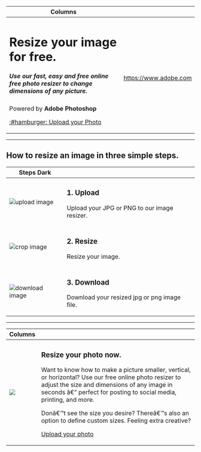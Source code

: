 | Columns                                                                                                                                                                                                                                                                                                         |                                                                                                                                                                                         |
| --------------------------------------------------------------------------------------------------------------------------------------------------------------------------------------------------------------------------------------------------------------------------------------------------------------- | --------------------------------------------------------------------------------------------------------------------------------------------------------------------------------------- |
| <h1>Resize your image for free.</h1><h5>Use our fast, easy and free online free photo resizer to change dimensions of any picture.</h5><p>Powered by <strong>Adobe Photoshop</strong></p><p><a href="https://photoshop.adobe.com/resize/?promoid=T6SQLRX9&#x26;mv=other">:#hamburger: Upload your Photo</a></p> | <p><img src="https://hlx.blob.core.windows.net/external/0e9fd507e9d961aa75146ffc293b2f36fdad34ba#image.png" alt=""></p><p><a href="https://www.adobe.com">https://www.adobe.com</a></p> |

---

## How to resize an image in three simple steps.

| Steps Dark                                                                                                       |                                                                         |
| ---------------------------------------------------------------------------------------------------------------- | ----------------------------------------------------------------------- |
| ![upload image](https://hlx.blob.core.windows.net/external/5d61a1750a4b06a1e53f26c435f586ce6665728a#image.png)   | <h3>1. Upload</h3><p>Upload your JPG or PNG to our image resizer.</p>   |
| ![crop image](https://hlx.blob.core.windows.net/external/66e88cbeaf9bae8d732baa8126d23dda8afdc2b7#image.png)     | <h3>2. Resize</h3><p>Resize your image.</p>                             |
| ![download image](https://hlx.blob.core.windows.net/external/df2b9f30d05b9bd9431dc66e983effd4034193bf#image.png) | <h3>3. Download</h3><p>Download your resized jpg or png image file.</p> |

---

| Columns                                                                                            |                                                                                                                                                                                                                                                                                                                                                                                                                                        |
| -------------------------------------------------------------------------------------------------- | -------------------------------------------------------------------------------------------------------------------------------------------------------------------------------------------------------------------------------------------------------------------------------------------------------------------------------------------------------------------------------------------------------------------------------------- |
| ![](https://hlx.blob.core.windows.net/external/45f2c8562296e5a9d559565fdd87fd76177d3ac2#image.png) | <h3>Resize your photo now.</h3><p>Want to know how to make a picture smaller, vertical, or horizontal? Use our free online photo resizer to adjust the size and dimensions of any image in seconds â€” perfect for posting to social media, printing, and more.</p><p>Donâ€™t see the size you desire? Thereâ€™s also an option to define custom sizes. Feeling extra creative?</p><p><a href="https://adobe.com/">Upload your photo</a></p> |

